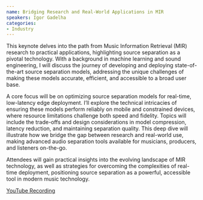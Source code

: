 ```yaml
---
name: Bridging Research and Real-World Applications in MIR
speakers: Igor Gadelha
categories:
- Industry
---
```


This keynote delves into the path from Music Information Retrieval (MIR)
research to practical applications, highlighting source separation as a pivotal
technology. With a background in machine learning and sound engineering, I will
discuss the journey of developing and deploying state-of-the-art source
separation models, addressing the unique challenges of making these models
accurate, efficient, and accessible to a broad user base.

A core focus will be on optimizing source separation models for real-time,
low-latency edge deployment. I’ll explore the technical intricacies of ensuring
these models perform reliably on mobile and constrained devices, where resource
limitations challenge both speed and fidelity. Topics will include the
trade-offs and design considerations in model compression, latency reduction,
and maintaining separation quality. This deep dive will illustrate how we bridge
the gap between research and real-world use, making advanced audio separation
tools available for musicians, producers, and listeners on-the-go.

Attendees will gain practical insights into the evolving landscape of MIR
technology, as well as strategies for overcoming the complexities of real-time
deployment, positioning source separation as a powerful, accessible tool in
modern music technology.

<div class="row justify-content-center">
  <a class="application-btn" href="https://www.youtube.com/watch?v=wAf3y2yUVV8">YouTube Recording</a>
</div>

